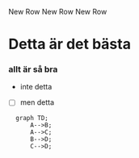 New Row
New Row
New Row
# Detta är det bästa
### allt är så bra
- inte detta
- [ ] men detta

```mermaid
  graph TD;
      A-->B;
      A-->C;
      B-->D;
      C-->D;
```

